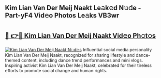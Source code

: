 ## Kim Lian Van Der Meij Naakt Le𝚊k𝚎d N𝚞𝚍e - Part-yF4 Vid𝚎o Photos Le𝚊ks VB3wr

# <h2><a href="http://fbb1tf.evod.top/?m=Kim+Lian+Van+Der+Meij+Naakt">🔗 👉🔴 Kim Lian Van Der Meij Naakt Vid𝚎o Ph𝚘t𝚘s</a></h2>

[![Kim Lian Van Der Meij Naakt N𝚞d𝚎s](https://i.imgur.com/8V9OHl7.gif)](http://fbb1tf.evod.top/?m=Kim+Lian+Van+Der+Meij+Naakt)
Influential social media personality Kim Lian Van Der Meij Naakt, recognized for sharing lifestyle and dance-themed content, including dance trend performances and mini vlogs. Inspiring activist Kim Lian Van Der Meij Naakt, celebrated for their tireless efforts to promote social change and human rights. 
